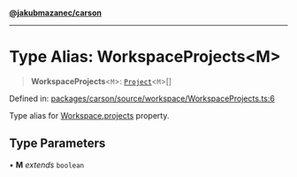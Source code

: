 [**@jakubmazanec/carson**](../README.md)

---

# Type Alias: WorkspaceProjects\<M\>

> **WorkspaceProjects**\<`M`\>: [`Project`](../classes/Project.md)\<`M`\>[]

Defined in:
[packages/carson/source/workspace/WorkspaceProjects.ts:6](https://github.com/jakubmazanec/tools/blob/76a9140b954a789a6120dd2126b179ec0180d7e9/packages/carson/source/workspace/WorkspaceProjects.ts#L6)

Type alias for [Workspace.projects](../classes/Workspace.md#projects) property.

## Type Parameters

• **M** _extends_ `boolean`

